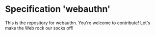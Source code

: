 
# Specification 'webauthn'

This is the repository for webauthn. You're welcome to contribute! Let's make the Web rock our socks
off!
